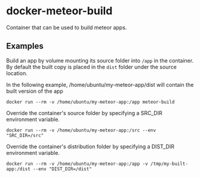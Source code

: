 # docker-meteor-build
Container that can be used to build meteor apps.

## Examples

Build an app by volume mounting its source folder into `/app` in the container. By default the built copy is placed in the `dist` folder under the source location.

In the following example, /home/ubuntu/my-meteor-app/dist will contain the built version of the app
```
docker run --rm -v /home/ubuntu/my-meteor-app:/app meteor-build
```

Override the container's source folder by specifying a SRC_DIR environment variable.
```
docker run --rm -v /home/ubuntu/my-meteor-app:/src --env "SRC_DIR=/src"
```

Override the container's distribution folder by specifying a DIST_DIR environment variable.
```
docker run --rm -v /home/ubuntu/my-meteor-app:/app -v /tmp/my-built-app:/dist --env "DIST_DIR=/dist"
```
